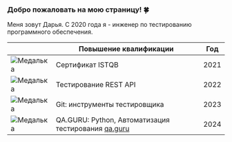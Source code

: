 ### Добро пожаловать на мою страницу! :four_leaf_clover:

Меня зовут Дарья. С 2020 года я - инженер по тестированию программного обеспечения.</br>

|  | Повышение квалификации | Год |
| -- | -- | -- |
| ![Медалька](https://demo.wfstudio.ru/uploads/medal.png) | Сертификат ISTQB | 2021 |
| ![Медалька](https://demo.wfstudio.ru/uploads/medal.png) | Тестирование REST API | 2022 |
| ![Медалька](https://demo.wfstudio.ru/uploads/medal.png) | Git: инструменты тестировщика | 2023 |
| ![Медалька](https://demo.wfstudio.ru/uploads/medal.png) | QA.GURU: Python, Автоматизация тестирования [qa.guru](https://qa.guru) | 2024 |

